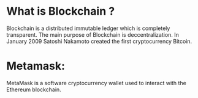 # What is Blockchain ?
Blockchain is a distributed immutable ledger which is completely transparent. The main purpose of Blockchain is deccentralization. In January 2009 Satoshi Nakamoto created the first cryptocurrency Bitcoin.
# Metamask:

MetaMask is a software cryptocurrency wallet used to interact with the Ethereum blockchain.
